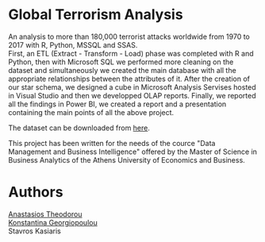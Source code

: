 # Global Terrorism Analysis
An analysis to more than 180,000 terrorist attacks worldwide from 1970 to 2017 with R, Python, MSSQL and SSAS. <br />
First, an ETL (Extract - Transform - Load) phase was completed with R and Python, then with Microsoft SQL we performed more cleaning on the dataset and simultaneously we created the main database with all the appropriate relationships between the attributes of it. After the creation of our star schema, we designed a cube in Microsoft Analysis Servises hosted in Visual Studio and then we developped OLAP reports. Finally, we reported all the findings in Power BI, we created a report and a presentation containing the main points of all the above project. <br />

The dataset can be downloaded from [here](https://www.kaggle.com/START-UMD/gtd). <br />

This project has been written for the needs of the cource "Data Management and Business Intelligence" offered by the Master of Science in Business Analytics of the Athens University of Economics and Business.

# Authors
[Anastasios Theodorou](https://github.com/antheodorou) <br/>
[Konstantina Georgiopoulou](https://github.com/konstantinagewrg) <br/>
Stavros Kasiaris


